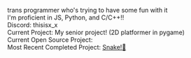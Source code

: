 trans programmer who's trying to have some fun with it  
I'm proficient in JS, Python, and C/C++!!  
Discord: thisisx_x  
Current Project: My senior project! (2D platformer in pygame)  
Current Open Source Project:   
Most Recent Completed Project: [Snake!🐍](https://github.com/killgriff22/snake)
